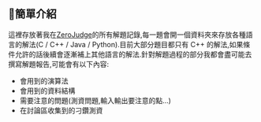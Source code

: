 ## 📃簡單介紹

這裡存放著我在[ZeroJudge](https://zerojudge.tw)的所有解題記錄,每一題會開一個資料夾來存放各種語言的解法(C / C++ / Java / Python).目前大部分題目都只有 C++ 的解法,如果條件允許的話後續會逐漸補上其他語言的解法.針對解題過程的部分我都會盡可能去撰寫解題報告,可能會有以下內容:
- 會用到的演算法
- 會用到的資料結構
- 需要注意的問題(測資問題,輸入輸出要注意的點...)
- 在討論區收集到的刁鑽測資

<!--

## 🔗ZeroJudge各題庫鏈接
- [基礎題庫](https://zerojudge.tw/Problems?tabid=BASIC#tab00)
- [競賽題庫](https://zerojudge.tw/Problems?tabid=CONTEST#tab01)
- [IOI/APCS題庫](https://zerojudge.tw/Problems?tabid=TOI#tab02)
- [UVA題庫](https://zerojudge.tw/Problems?tabid=UVA#tab03)
- [原創/不分類題庫](https://zerojudge.tw/Problems?tabid=ORIGINAL#tab04)


## 📋目錄(CTRL+F)
<!-- |題號|[題目名稱](題目鏈接)|題庫|[Click Here👈](解題報告鏈接)|演算法/資料結構的使用| -->
<!-- ||[]()||[]()|| -->
<!--
| # | Title | Class | Solution | Algorithm |
| - | ----- | ----- |----------| --------- |
| ❌ | ❌ | **基礎題庫** | ❌ | ❌ |
|a001|[哈嘍](https://zerojudge.tw/ShowProblem?problemid=a001)|基礎題庫| [C](https://github.com/CalvinWan0101/ZeroJudge/blob/main/Basic/a001_%E5%93%88%E5%9B%89/a001.c) [C++](https://github.com/CalvinWan0101/ZeroJudge/blob/main/Basic/a001_%E5%93%88%E5%9B%89/a001.cpp) [Java](https://github.com/CalvinWan0101/ZeroJudge/blob/main/Basic/a001_%E5%93%88%E5%9B%89/a001.java) [Python](https://github.com/CalvinWan0101/ZeroJudge/blob/main/Basic/a001_%E5%93%88%E5%9B%89/a001.py)| 輸出輸入 |
|a002|[簡易加法](https://zerojudge.tw/ShowProblem?problemid=a002)|基礎題庫|[C](https://github.com/CalvinWan0101/ZeroJudge/blob/main/Basic/a002_%E7%B0%A1%E6%98%93%E5%8A%A0%E6%B3%95/a002.c) [C++](https://github.com/CalvinWan0101/ZeroJudge/blob/main/Basic/a002_%E7%B0%A1%E6%98%93%E5%8A%A0%E6%B3%95/a002.cpp) [Java](https://github.com/CalvinWan0101/ZeroJudge/blob/main/Basic/a002_%E7%B0%A1%E6%98%93%E5%8A%A0%E6%B3%95/a002.java)| 數學 |
|a003|[兩光法師](https://zerojudge.tw/ShowProblem?problemid=a003)|基礎題庫|[C++](https://github.com/CalvinWan0101/ZeroJudge/blob/main/Basic/a003_%E5%85%A9%E5%85%89%E6%B3%95%E5%B8%AB%E5%8D%A0%E5%8D%9C%E8%A1%93/a003.cpp)|條件判斷|
|a004|[文文的求婚](https://zerojudge.tw/ShowProblem?problemid=a004)|基礎題庫|[C++](https://github.com/CalvinWan0101/ZeroJudge/blob/main/Basic/a004_%E6%96%87%E6%96%87%E7%9A%84%E6%B1%82%E5%A9%9A/a004.cpp)| 條件判斷 |
|a005|[Eva的回家作業](https://zerojudge.tw/ShowProblem?problemid=a005)|基礎題庫|[C++](https://github.com/CalvinWan0101/ZeroJudge/blob/main/Basic/a005_Eva%E7%9A%84%E5%9B%9E%E5%AE%B6%E4%BD%9C%E6%A5%AD/a005.cpp)| 數學 |
|a006|[一元二次方程式](https://zerojudge.tw/ShowProblem?problemid=a006)|基礎題庫|[C++](https://github.com/CalvinWan0101/ZeroJudge/blob/main/Basic/a006_%E4%B8%80%E5%85%83%E4%BA%8C%E6%AC%A1%E6%96%B9%E7%A8%8B%E5%BC%8F/a006.cpp)| 數學 |
|a009|[解碼器](https://zerojudge.tw/ShowProblem?problemid=a009)|基礎題庫|[C](https://github.com/CalvinWan0101/ZeroJudge/blob/main/Basic/a009_%E8%A7%A3%E7%A2%BC%E5%99%A8/a009.c) [C++](https://github.com/CalvinWan0101/ZeroJudge/blob/main/Basic/a009_%E8%A7%A3%E7%A2%BC%E5%99%A8/a009.cpp)| 字串處理 |
|a010|[因數分解](https://zerojudge.tw/ShowProblem?problemid=a010)|基礎題庫|[C++](https://github.com/CalvinWan0101/ZeroJudge/blob/main/Basic/a010_%E5%9B%A0%E6%95%B8%E5%88%86%E8%A7%A3/a010.cpp)| 迴圈 |
|a013|[羅馬數字](https://zerojudge.tw/ShowProblem?problemid=a013)|基礎題庫|[C++](https://github.com/CalvinWan0101/ZeroJudge/blob/main/Basic/a013_%E7%BE%85%E9%A6%AC%E6%95%B8%E5%AD%97/a013.cpp)| 字串處理 |
|a015|[矩陣的翻轉](https://zerojudge.tw/ShowProblem?problemid=a015)|基礎題庫|[C++](https://github.com/CalvinWan0101/ZeroJudge/blob/main/Basic/a015_%E7%9F%A9%E9%99%A3%E7%9A%84%E5%8F%8D%E8%BD%89/a015.cpp)| 陣列 |
|a020|[身份證檢驗](https://zerojudge.tw/ShowProblem?problemid=a020)|基礎題庫|[C++](https://github.com/CalvinWan0101/ZeroJudge/blob/main/Basic/a020_%E8%BA%AB%E4%BB%BD%E8%AD%89%E9%A9%97%E7%AE%97/a020.cpp)|字串處理|
|a022|[迴文](https://zerojudge.tw/ShowProblem?problemid=a022)|基礎題庫|[C++](https://github.com/CalvinWan0101/ZeroJudge/blob/main/Basic/a022_%E8%BF%B4%E6%96%87/a022.cpp)|字串處理|
|a024|[最大公因數(GCD)](https://zerojudge.tw/ShowProblem?problemid=a024)|基礎題庫|[C++](https://github.com/CalvinWan0101/ZeroJudge/blob/main/Basic/a024_%E6%9C%80%E5%A4%A7%E5%85%AC%E5%9B%A0%E6%95%B8(GCD)/a024.cpp)|數學|
|a034|[二進位制轉換](https://zerojudge.tw/ShowProblem?problemid=a034)|基礎題庫|[C++](https://github.com/CalvinWan0101/ZeroJudge/blob/main/Basic/a034_%E4%BA%8C%E9%80%B2%E4%BD%8D%E5%88%B6%E8%BD%89%E6%8F%9B/a034.cpp)|數學|
| ❌ | ❌ | **競賽題庫** | ❌ | ❌ |
|a621|[Powers of Two](https://zerojudge.tw/ShowProblem?problemid=a621)|競賽題庫|[C++](https://github.com/CalvinWan0101/ZeroJudge/blob/main/Contest/a621_1.Powers_of_Two/a621.cpp)|數學|
|a623|[Combination](https://zerojudge.tw/ShowProblem?problemid=a623)|競賽題庫|[C++](https://github.com/CalvinWan0101/ZeroJudge/blob/main/Contest/a623_3.Combination/a623.cpp)|數學|
|b186|[97七區資訊學科1(改編)](https://zerojudge.tw/ShowProblem?problemid=b186)|競賽題庫|[C++](https://github.com/CalvinWan0101/ZeroJudge/blob/main/Contest/b186_97%E4%B8%83%E5%8D%80%E8%B3%87%E8%A8%8A%E5%AD%B8%E7%A7%911(%E6%94%B9%E7%B7%A8)/b186.cpp)|數學|
|f423|[高雄市109年資訊競賽國中組第一題](https://zerojudge.tw/ShowProblem?problemid=f423)|競賽題庫|[C++](https://github.com/CalvinWan0101/ZeroJudge/blob/main/Contest/f423_%E9%AB%98%E9%9B%84%E5%B8%82109%E5%B9%B4%E8%B3%87%E8%A8%8A%E7%AB%B6%E8%B3%BD%E5%9C%8B%E4%B8%AD%E7%B5%84%E7%AC%AC%E4%B8%80%E9%A1%8C/f423.cpp)|迴圈|
|f424|[高雄市109年資訊競賽國中組第二題](https://zerojudge.tw/ShowProblem?problemid=f424)|競賽題庫|[C++](https://github.com/CalvinWan0101/ZeroJudge/blob/main/Contest/f424_%E9%AB%98%E9%9B%84%E5%B8%82109%E5%B9%B4%E8%B3%87%E8%A8%8A%E7%AB%B6%E8%B3%BD%E5%9C%8B%E4%B8%AD%E7%B5%84%E7%AC%AC%E4%BA%8C%E9%A1%8C/f424.cpp)|DP|
|f425|[高雄市109年資訊競賽國中組第三題](https://zerojudge.tw/ShowProblem?problemid=f425)|競賽題庫|[C++](https://github.com/CalvinWan0101/ZeroJudge/blob/main/Contest/f425_%E9%AB%98%E9%9B%84%E5%B8%82109%E5%B9%B4%E8%B3%87%E8%A8%8A%E7%AB%B6%E8%B3%BD%E5%9C%8B%E4%B8%AD%E7%B5%84%E7%AC%AC%E4%B8%89%E9%A1%8C/f425.cpp)|數學|
|f426|[高雄市109年資訊競賽國中組第四題](https://zerojudge.tw/ShowProblem?problemid=f426)|競賽題庫|[C++](https://github.com/CalvinWan0101/ZeroJudge/blob/main/Contest/f426_%E9%AB%98%E9%9B%84%E5%B8%82109%E5%B9%B4%E8%B3%87%E8%A8%8A%E7%AB%B6%E8%B3%BD%E5%9C%8B%E4%B8%AD%E7%B5%84%E7%AC%AC%E5%9B%9B%E9%A1%8C/f426.cpp)|質數表|
|f427|[高雄市109年資訊競賽國中組第五題](https://zerojudge.tw/ShowProblem?problemid=f427)|競賽題庫|[C++](https://github.com/CalvinWan0101/ZeroJudge/blob/main/Contest/f427_%E9%AB%98%E9%9B%84%E5%B8%82109%E5%B9%B4%E8%B3%87%E8%A8%8A%E7%AB%B6%E8%B3%BD%E5%9C%8B%E4%B8%AD%E7%B5%84%E7%AC%AC%E4%BA%94%E9%A1%8C/f427.cpp)|字串處理|
|f429|[高雄市109年資訊競賽國中組第七題](https://zerojudge.tw/ShowProblem?problemid=f429)|競賽題庫|[C++](https://github.com/CalvinWan0101/ZeroJudge/blob/main/Contest/f429_%E9%AB%98%E9%9B%84%E5%B8%82109%E5%B9%B4%E8%B3%87%E8%A8%8A%E7%AB%B6%E8%B3%BD%E5%9C%8B%E4%B8%AD%E7%B5%84%E7%AC%AC%E4%B8%83%E9%A1%8C/f429.cpp)|字串處理|
| ❌ | ❌ | **IOI/APCS題庫** | ❌ | ❌ |
|b964|[Q1成績指標](https://zerojudge.tw/ShowProblem?problemid=b964)|IOI/APCS題庫|[C++](https://github.com/CalvinWan0101/ZeroJudge/blob/main/IOI-APCS/b964_Q1%E6%88%90%E7%B8%BE%E6%8C%87%E6%A8%99/b964.cpp)|條件判斷|
| ❌ | ❌ | **UVA題庫** | ❌ | ❌ |
|d190|[11462 Age Sort](https://zerojudge.tw/ShowProblem?problemid=d190)|UVA題庫|[C++](https://github.com/CalvinWan0101/ZeroJudge/blob/main/UVA/d190_11462_Age_Sort/d190.cpp)|Bucket Sort| 
| ❌ | ❌ | **原創/不分類題庫** | ❌ | ❌ |
|a273|[小朋友下樓梯](https://zerojudge.tw/ShowProblem?problemid=a273)|原創/不分類題庫|[C++](https://github.com/CalvinWan0101/ZeroJudge/blob/main/Orginal/a273_%E5%B0%8F%E6%9C%8B%E5%8F%8B%E4%B8%8B%E6%A8%93%E6%A2%AF/a273.cpp)|條件判斷|
|b968|[K_I_S_S_I_N_G](https://zerojudge.tw/ShowProblem?problemid=b968)|原創/不分類題庫|[C++](https://github.com/CalvinWan0101/ZeroJudge/blob/main/Orginal/b968_K_I_S_S_I_N_G/b968.cpp)|字串處理|
|c676|[大家來出題(1.簡易加法)](https://zerojudge.tw/ShowProblem?problemid=c676)|原創/不分類題庫|[C++](https://github.com/CalvinWan0101/ZeroJudge/blob/main/Orginal/c676_%E5%A4%A7%E5%AE%B6%E4%BE%86%E5%87%BA%E9%A1%8C(1.%E7%B0%A1%E6%98%93%E5%8A%A0%E6%B3%95)/c676.cpp)|創意題|
|d046|[文文採西瓜](https://zerojudge.tw/ShowProblem?problemid=d046)|原創/不分類題庫|[C++](https://github.com/CalvinWan0101/ZeroJudge/blob/main/Orginal/d046_%E6%96%87%E6%96%87%E6%8E%A1%E8%A5%BF%E7%93%9C/d046.cpp)|條件判斷|
|d533|[複數比大小](https://zerojudge.tw/ShowProblem?problemid=d533)|原創/不分類題庫|[C++](https://github.com/CalvinWan0101/ZeroJudge/blob/main/Orginal/d533_%E8%A4%87%E6%95%B8%E6%AF%94%E5%A4%A7%E5%B0%8F/d533.cpp)|數學|
|d579|[兩條線](https://zerojudge.tw/ShowProblem?problemid=d579)|原創/不分類題庫|[C++](https://github.com/CalvinWan0101/ZeroJudge/blob/main/Orginal/d579_%E5%85%A9%E6%A2%9D%E7%B7%9A/d579.cpp)|位數|
|d635|[幸運777luck](https://zerojudge.tw/ShowProblem?problemid=d635)|原創/不分類題庫|[C++](https://github.com/CalvinWan0101/ZeroJudge/blob/main/Orginal/d635_%E5%B9%B8%E9%81%8B777luck/d635.cpp)|進制轉換|
|e466|[邏輯問題(一)](https://zerojudge.tw/ShowProblem?problemid=e466)|原創/不分類題庫|[C++](https://github.com/CalvinWan0101/ZeroJudge/blob/main/Orginal/e466_%E9%82%8F%E8%BC%AF%E5%95%8F%E9%A1%8C(%E4%B8%80)/e466.cpp)|創意題|
|f266|[Hello_Echo(Part1)](https://zerojudge.tw/ShowProblem?problemid=f266)|原創/不分類題庫|[C++](https://github.com/CalvinWan0101/ZeroJudge/blob/main/Orginal/f266_Hello_Echo(Part1)/f266.cpp)|迴圈|
|f669|[FJCU_109_Winter_Day1_Lab4字串反轉](https://zerojudge.tw/ShowProblem?problemid=f669)|原創/不分類題庫|[C++](https://github.com/CalvinWan0101/ZeroJudge/blob/main/Orginal/f669_FJCU_109_Winter_Day1_Lab4%E5%AD%97%E4%B8%B2%E5%8F%8D%E8%BD%89/f669.cpp)|字串處理|

-->
